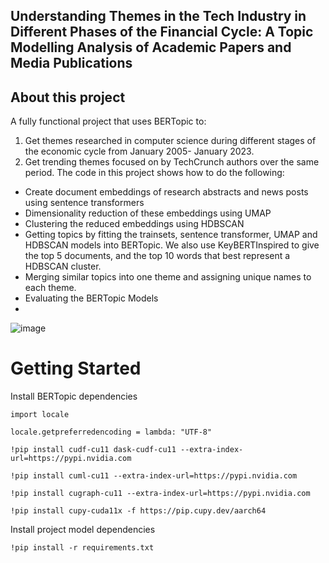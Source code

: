 ## Understanding Themes in the Tech Industry in Different Phases of the Financial Cycle: A Topic Modelling Analysis of Academic Papers and Media Publications

## About this project

A fully functional project that uses BERTopic to:
1. Get themes researched in computer science during different stages of the economic cycle from January 2005- January 2023.
2. Get trending themes focused on by TechCrunch authors over the same period.
The code in this project shows how to do the following:
 
* Create document embeddings of research abstracts and news posts using sentence transformers
* Dimensionality reduction of these embeddings using UMAP
* Clustering the reduced embeddings using HDBSCAN
* Getting topics by fitting the trainsets, sentence transformer, UMAP and HDBSCAN models into BERTopic. We also use KeyBERTInspired to give the top 5 documents, and the top 10 words that best represent a HDBSCAN cluster. 
* Merging similar topics into one theme and assigning unique names to each theme.
* Evaluating the BERTopic Models
* 
![image](https://github.com/annm802/dissertation/assets/57720741/4dc146e8-2526-4027-b3eb-2db34a71c136)

# Getting Started
Install BERTopic dependencies

`import locale`

`locale.getpreferredencoding = lambda: "UTF-8"`

`!pip install cudf-cu11 dask-cudf-cu11 --extra-index-url=https://pypi.nvidia.com`

`!pip install cuml-cu11 --extra-index-url=https://pypi.nvidia.com`

`!pip install cugraph-cu11 --extra-index-url=https://pypi.nvidia.com`

`!pip install cupy-cuda11x -f https://pip.cupy.dev/aarch64`

Install project model dependencies

`!pip install -r requirements.txt`

